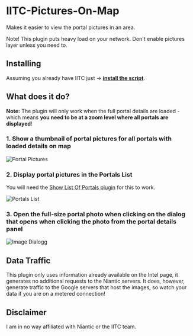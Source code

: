 # IITC-Pictures-On-Map

Makes it easier to view the portal pictures in an area.

Note! This plugin puts heavy load on your network. Don't enable pictures layer unless you need to.

## Installing

Assuming you already have IITC just &rarr; **[install the script](https://github.com/Eccenux/IITC-Pictures-On-Map/raw/master/iitc-pictures-on-map.user.js)**.


## What does it do?

**Note:** The plugin will only work when the full portal details are loaded - which means **you need to be at a zoom level where all portals are displayed**!  

### 1. Show a thumbnail of portal pictures for all portals with loaded details on map

![Portal Pictures](https://user-images.githubusercontent.com/14035139/99874570-aaf18600-2bf1-11eb-94d8-711644f0e45c.png)

### 2. Display portal pictures in the Portals List

You will need the [Show List Of Portals plugin](https://iitc.me/desktop/#plugin-portals-list) for this to work.

![Portals List](https://user-images.githubusercontent.com/14035139/99875005-c316d480-2bf4-11eb-9b36-a140aaff26bf.png)

### 3. Open the full-size portal photo when clicking on the dialog that opens when clicking the photo from the portal details panel

![Image Dialogg](https://user-images.githubusercontent.com/14035139/99875119-db3b2380-2bf5-11eb-8e61-cd77ad0d3cb8.png)
  

## Data Traffic

This plugin only uses information already available on the Intel page, it generates no additional requests to the Niantic servers.
It does, however, generate traffic to the Google servers that host the images, so watch your data if you are on a metered connection!  


## Disclaimer

I am in no way affiliated with Niantic or the IITC team.
